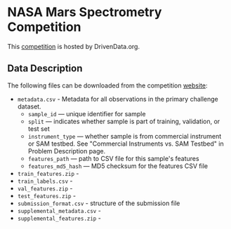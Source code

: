 # NASA Mars Spectrometry Competition

This [competition](https://www.drivendata.org/competitions/93/nasa-mars-spectrometry/page/437/) is hosted by DrivenData.org.

## Data Description

The following files can be downloaded from the competition [website](https://www.drivendata.org/competitions/93/nasa-mars-spectrometry/data/):
- `metadata.csv` - Metadata for all observations in the primary challenge dataset.
    - `sample_id` — unique identifier for sample
    - `split` — indicates whether sample is part of training, validation, or test set
    - `instrument_type` — whether sample is from commercial instrument or SAM testbed. See "Commercial Instruments vs. SAM Testbed" in Problem Description page.
    - `features_path` — path to CSV file for this sample's features
    - `features_md5_hash` — MD5 checksum for the features CSV file
- `train_features.zip` - 
- `train_labels.csv` - 
- `val_features.zip` - 
- `test_features.zip` - 
- `submission_format.csv` - structure of the submission file
- `supplemental_metadata.csv` - 
- `supplemental_features.zip` - 